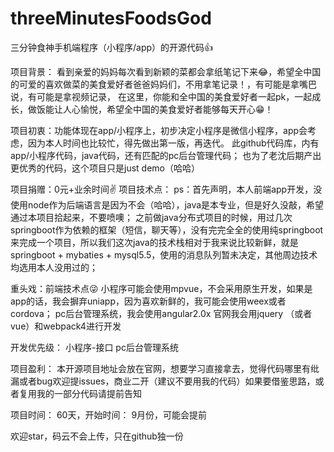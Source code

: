 # threeMinutesFoodsGod
三分钟食神手机端程序（小程序/app）的开源代码👍

项目背景： 看到亲爱的妈妈每次看到新颖的菜都会拿纸笔记下来😂，希望全中国的可爱的喜欢做菜的美食爱好者爸爸妈妈们，不用拿笔记录！，有可能是拿嘴巴说，有可能是拿视频记录，
在这里，你能和全中国的美食爱好者一起pk，一起成长，做饭能让人心愉悦，希望全中国的美食爱好者能够每天开心😁！

项目初衷：功能体现在app/小程序上，初步决定小程序是微信小程序，app会考虑，因为本人时间也比较忙，得先做出第一版，再迭代。
此github代码库，内有app/小程序代码，java代码，还有匹配的pc后台管理代码；
也为了老沈后期产出更优秀的代码，这个项目只是just demo（哈哈）

项目捐赠：0元+业余时间✌
项目技术点：
ps：首先声明，本人前端app开发，没使用node作为后端语言是因为不会（哈哈），java是本专业，但是好久没敲，希望通过本项目拾起来，不要喷噢；
之前做java分布式项目的时候，用过几次springboot作为依赖的框架（短信，聊天等），没有完完全全的使用纯springboot来完成一个项目，所以我们这次java的技术栈相对于我来说比较新鲜，就是springboot + mybaties + mysql5.5，使用的消息队列暂未决定，其他周边技术均选用本人没用过的；

重头戏：前端技术点😜
小程序可能会使用mpvue，不会采用原生开发，如果是app的话，我会摒弃uniapp，因为喜欢新鲜的，我可能会使用weex或者cordova；
pc后台管理系统，我会使用angular2.0x
官网我会用jquery （或者vue）和webpack4进行开发

开发优先级：
小程序-接口
pc后台管理系统

项目盈利： 本开源项目地址会放在官网，想要学习直接拿去，觉得代码哪里有纰漏或者bug欢迎提issues，商业二开（建议不要用我的代码）如果要借鉴思路，或者复用我的一部分代码请提前告知

项目时间： 60天，开始时间： 9月份，可能会提前

欢迎star，码云不会上传，只在github独一份
